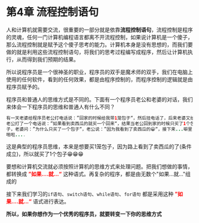 # 第4章 流程控制语句
人和计算机就需要交流，很重要的一部分就是依靠**流程控制语句**，流程控制是程序的灵魂，任何一门计算机编程语言都离不开流程控制，如果说计算机是一个傻子，那么流程控制就是赋予这个傻子思考的能力。计算机本身是没有思想的，而我们要做的就是利用这些流程控制语句，将我们的思考过程编写成程序，然后让计算机执行，从而得到我们预期的结果。

所以说程序员是一个很神圣的职业，程序员的双手是魔术师的双手，我们在电脑上使用的任何软件，看到的任何效果，都是由程序控制的，而程序控制的逻辑就是由程序员赋予的。

程序员和普通人的思维方式是不同的。下面有一个程序员老公和老婆的对话，我们来体会一下程序员的思维和普通人有什么不同？


```java
有一天老婆给程序员老公打电话说：”回家的时候给我带1笼包子“，然后挂电话了，后来老婆又给
老公打了一个电话说：”如果看到卖西瓜的就买一个回来“，结果当老公回到家的时候只买了1个包
子，老婆问：”为什么只买了一个包子“，老公说：”因为我看到了卖西瓜的😁“，接下来...噼里
啪啦....
```


这是典型的程序员思维，本来是想要买1笼包子，因为路上看到了卖西瓜的了(条件成立)，所以就买了1个包子😁😁😁

要想和计算机交流就必须按照计算机的思维方式来处理问题。把我们想做的事情，都转换成<font color='red'> **”如果....就...“**  </font>这种语式。再复杂的程序，都是由无数个"如果...就..."组成的




接下来我们学习的`if语句`、`switch语句`、`while语句`、`for语句` 都是采用这种 <font color='red'> **”如果....就...“**  </font>语式进行表达。

**所以，如果你想作为一个优秀的程序员，就要转变一下你的思维方式**

